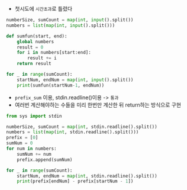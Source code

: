- 첫시도에 `시간초과`로 틀렸다

```python
numberSize, sumCount = map(int, input().split())
numbers = list(map(int, input().split()))

def sumfun(start, end):
    global numbers
    result = 0
    for i in numbers[start:end]:
        result += i
    return result

for _ in range(sumCount):
    startNum, endNum = map(int, input().split())
    print(sumfun(startNum-1, endNum))
```

- `prefix_sum` 이용, stdin.readline()이용 -> `통과`
- 여러번 계산해야하는 수들을 미리 한번만 계산한 뒤 return하는 방식으로 구현

```python
from sys import stdin

numberSize, sumCount = map(int, stdin.readline().split())
numbers = list(map(int, stdin.readline().split()))
prefix = [0]
sumNum = 0
for num in numbers:
    sumNum += num
    prefix.append(sumNum)

for _ in range(sumCount):
    startNum, endNum = map(int, stdin.readline().split())
    print(prefix[endNum] - prefix[startNum - 1])
```
